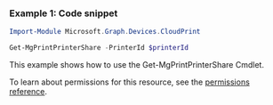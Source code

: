 ### Example 1: Code snippet

```powershellImport-Module Microsoft.Graph.Devices.CloudPrint

Get-MgPrintPrinterShare -PrinterId $printerId
```
This example shows how to use the Get-MgPrintPrinterShare Cmdlet.
To learn about permissions for this resource, see the [permissions reference](/graph/permissions-reference).

